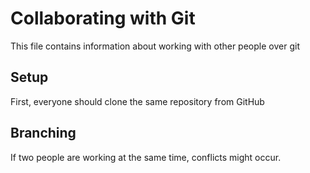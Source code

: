 # Collaborating with Git

This file contains information about working with other people over git

## Setup

First, everyone should clone the same repository from GitHub

## Branching

If two people are working at the same time, conflicts might occur.